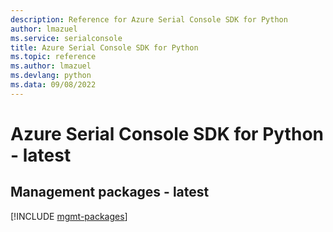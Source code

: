```yaml
---
description: Reference for Azure Serial Console SDK for Python
author: lmazuel
ms.service: serialconsole
title: Azure Serial Console SDK for Python
ms.topic: reference
ms.author: lmazuel
ms.devlang: python
ms.data: 09/08/2022
---
```

# Azure Serial Console SDK for Python - latest

## Management packages - latest
[!INCLUDE [mgmt-packages](serial-console-mgmt-index.md)]